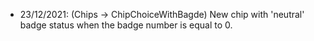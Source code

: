 - 23/12/2021: (Chips -> ChipChoiceWithBagde) New chip with 'neutral' badge status when the badge number is equal to 0.
